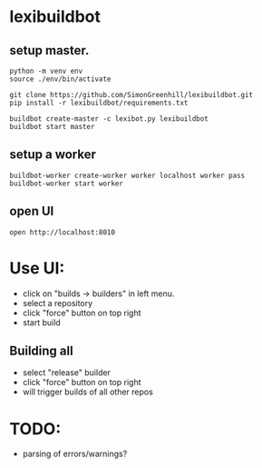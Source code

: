 # lexibuildbot



## setup master.

```shell
python -m venv env
source ./env/bin/activate

git clone https://github.com/SimonGreenhill/lexibuildbot.git
pip install -r lexibuildbot/requirements.txt

buildbot create-master -c lexibot.py lexibuildbot
buildbot start master
````

## setup a worker

```shell
buildbot-worker create-worker worker localhost worker pass
buildbot-worker start worker
```


## open UI

```shell
open http://localhost:8010
```


# Use UI:

* click on "builds -> builders" in left menu.
* select a repository
* click "force" button on top right
* start build

## Building all

* select "release" builder
* click "force" button on top right
* will trigger builds of all other repos


# TODO:

* parsing of errors/warnings?
